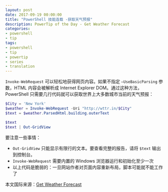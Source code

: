 ```yaml
---
layout: post
date: 2017-09-19 00:00:00
title: "PowerShell 技能连载 -获取天气预报"
description: PowerTip of the Day - Get Weather Forecast
categories:
- powershell
- tip
tags:
- powershell
- tip
- powertip
- series
- translation
---
```

`Invoke-WebRequest` 可以轻松地获得网页内容。如果不指定 `–UseBasicParsing` 参数，HTML 内容会被解析成 Internet Explorer DOM。通过这种方法，PowerShell 只需要几行代码就可以获取世界上大多数城市当前的天气预报：

```powershell
$City = 'New York'
$weather = Invoke-WebRequest -Uri "http://wttr.in/$City" 
$text = $weather.ParsedHtml.building.outerText

$text
$text | Out-GridView
```

要注意一些事情：

- `Out-GridView` 只能显示有限行的文本。要查看完整的报告，请将 `$text` 输出到控制台。
- `Invoke-WebRequest` 需要内置的 Windows 浏览器运行和初始化至少一次
- 以上代码是脆弱的：一旦网站作者对页面内容重新布局，脚本可能就不能工作了

<!--more-->
本文国际来源：[Get Weather Forecast](http://community.idera.com/powershell/powertips/b/tips/posts/get-weather-forecast)
